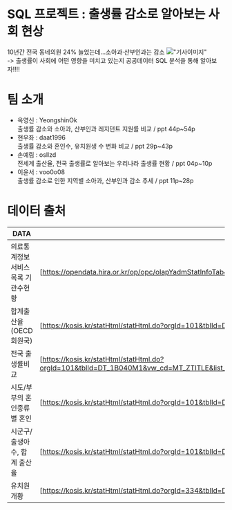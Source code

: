 # SQL 프로젝트 : 출생률 감소로 알아보는 사회 현상
10년간 전국 동네의원 24% 늘었는데…소아과·산부인과는 감소
!["기사이미지"](https://flexible.img.hani.co.kr/flexible/normal/640/393/imgdb/original/2023/0604/20230604501538.jpg)  
-> 출생률이 사회에 어떤 영향을 미치고 있는지 공공데이터 SQL 분석을 통해 알아보자!!!!

# 팀 소개
- 옥영신 : YeongshinOk  
    출생률 감소와 소아과, 산부인과 레지던트 지원률 비교 / ppt 44p~54p
- 현우좌 : daat1996  
    출생률 감소와 혼인수, 유치원생 수 변화 비교 / ppt 29p~43p
- 손예림 : osllzd  
    전세계 출산율, 전국 출생률로 알아보는 우리나라 출생률 현황 / ppt 04p~10p
- 이윤서 : voo0o08  
    출생률 감소로 인한 지역별 소아과, 산부인과 감소 추세 / ppt 11p~28p

# 데이터 출처 

| DATA | LINK |
| ------ | ------ |
| 의료통계정보서비스목록 기관수현황 | [https://opendata.hira.or.kr/op/opc/olapYadmStatInfoTab4.do]|
| 합계출산율(OECD회원국) | [https://kosis.kr/statHtml/statHtml.do?orgId=101&tblId=DT_2KAA207_OECD]|
| 전국 출생률비교 | [https://kosis.kr/statHtml/statHtml.do?orgId=101&tblId=DT_1B040M1&vw_cd=MT_ZTITLE&list_id=A_7&scrId=&seqNo=&lang_mode=ko&obj_var_id=&itm_id=&conn_path=MT_ZTITLE&path=%252FstatisticsList%252FstatisticsListIndex.do]|
| 시도/부부의 혼인종류별 혼인 | [https://kosis.kr/statHtml/statHtml.do?orgId=101&tblId=DT_1B83A11&conn_path=I3] |
| 시군구/출생아수, 합계 출산율 | [https://kosis.kr/statHtml/statHtml.do?orgId=101&tblId=DT_1B8000H&vw_cd=&list_id=&scrId=&seqNo=&lang_mode=ko&obj_var_id=&itm_id=&conn_path=K1][PlMe] |
| 유치원 개황 | [https://kosis.kr/statHtml/statHtml.do?orgId=334&tblId=DT_1963003_001] |


